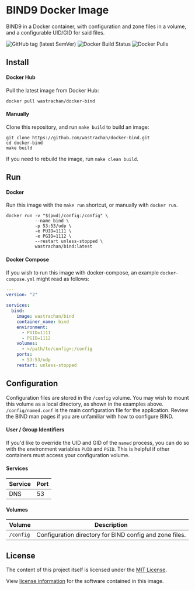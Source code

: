 BIND9 Docker Image
==================

BIND9 in a Docker container, with configuration and zone files in a volume, and a configurable UID/GID for said files.

![GitHub tag (latest SemVer)](https://img.shields.io/github/tag/wastrachan/docker-bind.svg)
![Docker Build Status](https://img.shields.io/docker/build/wastrachan/bind.svg)
![Docker Pulls](https://img.shields.io/docker/pulls/wastrachan/bind.svg)

## Install

#### Docker Hub
Pull the latest image from Docker Hub:

```shell
docker pull wastrachan/docker-bind
```

#### Manually
Clone this repository, and run `make build` to build an image:

```shell
git clone https://github.com/wastrachan/docker-bind.git
cd docker-bind
make build
```

If you need to rebuild the image, run `make clean build`.


## Run

#### Docker
Run this image with the `make run` shortcut, or manually with `docker run`.


```shell
docker run -v "$(pwd)/config:/config" \
           --name bind \
           -p 53:53/udp \
           -e PUID=1111 \
           -e PGID=1112 \
           --restart unless-stopped \
           wastrachan/bind:latest
```


#### Docker Compose
If you wish to run this image with docker-compose, an example `docker-compose.yml` might read as follows:

```yaml
---
version: "2"

services:
  bind:
    image: wastrachan/bind
    container_name: bind
    environment:
      - PUID=1111
      - PGID=1112
    volumes:
      - </path/to/config>:/config
    ports:
      - 53:53/udp
    restart: unless-stopped
```


## Configuration
Configuration files are stored in the `/config` volume. You may wish to mount this volume as a local directory, as shown in the examples above. `/config/named.conf` is the main configuration file for the application. Review the BIND man pages if you are unfamiliar with how to configure BIND.


#### User / Group Identifiers
If you'd like to override the UID and GID of the `named` process, you can do so with the environment variables `PUID` and `PGID`. This is helpful if other containers must access your configuration volume.

#### Services
Service     | Port
------------|-----
DNS         | 53


#### Volumes
Volume          | Description
----------------|-------------
`/config`       | Configuration directory for BIND config and zone files.


## License
The content of this project itself is licensed under the [MIT License](LICENSE).

View [license information](https://www.isc.org/downloads/software-support-policy/isc-license/) for the software contained in this image.
